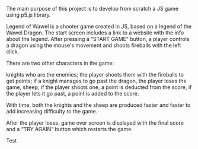 The main purpose of this project is to develop from scratch a JS game using p5.js library. 

Legend of Wawel is a shooter game created in JS, based on a legend of the Wawel Dragon. The start screen includes a link to a website with the info about the legend. After pressing a “START GAME” button, a player controls a dragon using the mouse's movement and shoots fireballs with the left click. 

There are two other characters in the game:

knights who are the enemies; the player shoots them with the fireballs to get points; if a knight manages to go past the dragon, the player loses the game,
sheep; if the player shoots one, a point is deducted from the score, if the player lets it go past, a point is added to the score.

With time, both the knights and the sheep are produced faster and faster to add increasing difficulty to the game.

After the player loses, game over screen is displayed with the final score and a “TRY AGAIN” button which restarts the game. 

Test
